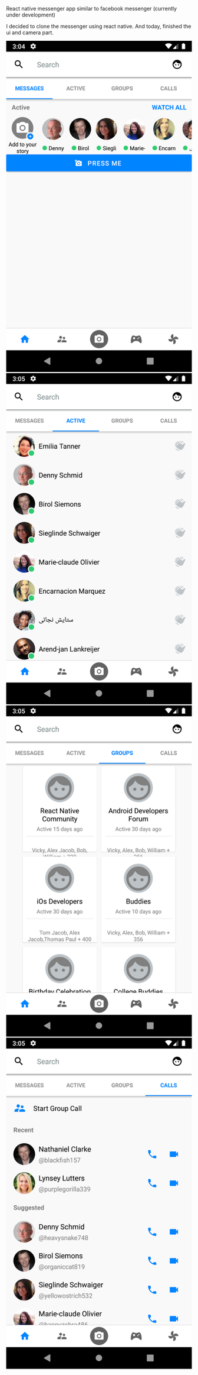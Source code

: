 React native messenger app similar to facebook messenger (currently under development)

I decided to clone the messenger using react native.
And today, finished the ui and camera part.

![Screenshot](Screenshot_1573412690.png)
![Screenshot](Screenshot_1573412703.png)
![Screenshot](Screenshot_1573412705.png)
![Screenshot](Screenshot_1573412708.png)

